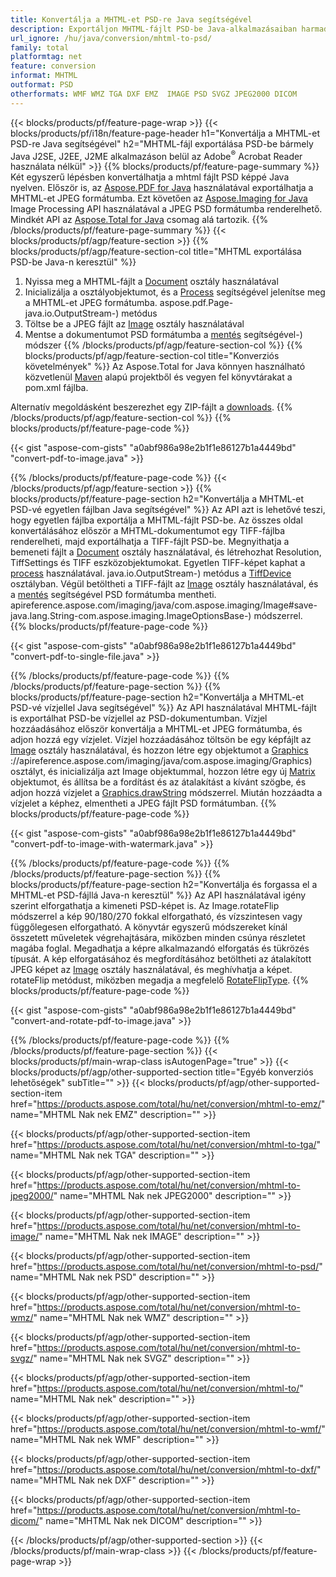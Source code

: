 ```yaml
---
title: Konvertálja a MHTML-et PSD-re Java segítségével
description: Exportáljon MHTML-fájlt PSD-be Java-alkalmazásaiban harmadik féltől származó alkalmazások használata nélkül
url_ignore: /hu/java/conversion/mhtml-to-psd/
family: total
platformtag: net
feature: conversion
informat: MHTML
outformat: PSD
otherformats: WMF WMZ TGA DXF EMZ  IMAGE PSD SVGZ JPEG2000 DICOM
---
```

{{< blocks/products/pf/feature-page-wrap >}}
{{< blocks/products/pf/i18n/feature-page-header h1="Konvertálja a MHTML-et PSD-re Java segítségével" h2="MHTML-fájl exportálása PSD-be bármely Java J2SE, J2EE, J2ME alkalmazáson belül az Adobe<sup>&reg;</sup> Acrobat Reader használata nélkül" >}}
{{% blocks/products/pf/feature-page-summary %}}
Két egyszerű lépésben konvertálhatja a mhtml fájlt PSD képpé Java nyelven. Először is, az [Aspose.PDF for Java](https://products.aspose.com/pdf/java/) használatával exportálhatja a MHTML-et JPEG formátumba. Ezt követően az [Aspose.Imaging for Java](https://products.aspose.com/imaging/java/) Image Processing API használatával a JPEG PSD formátumba renderelhető. Mindkét API az [Aspose.Total for Java](https://products.aspose.com/total/java/) csomag alá tartozik.
{{% /blocks/products/pf/feature-page-summary  %}}
{{< blocks/products/pf/agp/feature-section >}}
{{% blocks/products/pf/agp/feature-section-col title="MHTML exportálása PSD-be Java-n keresztül" %}}
1. Nyissa meg a MHTML-fájlt a [Document](https://reference.aspose.com/pdf/java/com.aspose.pdf/Document) osztály használatával
2. Inicializálja a osztályobjektumot, és a [Process](https://reference.aspose.com/pdf/java/com.aspose.pdf.devices/JpegDevice#process-com) segítségével jelenítse meg a MHTML-et JPEG formátumba. aspose.pdf.Page-java.io.OutputStream-) metódus
3. Töltse be a JPEG fájlt az [Image](https://reference.aspose.com/imaging/java/com.aspose.imaging/Image) osztály használatával
4. Mentse a dokumentumot PSD formátumba a [mentés](https://reference.aspose.com/imaging/java/com.aspose.imaging/Image#save-java.lang.String-com.aspose.imaging.ImageOptionsBase) segítségével-) módszer
{{% /blocks/products/pf/agp/feature-section-col %}}
{{% blocks/products/pf/agp/feature-section-col title="Konverziós követelmények" %}}
Az Aspose.Total for Java könnyen használható közvetlenül [Maven](https://repository.aspose.com/webapp/#/artifacts/browse/tree/General/repo/com/aspose/aspose-total) alapú projektből és vegyen fel könyvtárakat a pom.xml fájlba.

Alternatív megoldásként beszerezhet egy ZIP-fájlt a [downloads](https://releases.aspose.com/total/java).
{{% /blocks/products/pf/agp/feature-section-col %}}
{{% blocks/products/pf/feature-page-code %}}

{{< gist "aspose-com-gists" "a0abf986a98e2b1f1e86127b1a4449bd" "convert-pdf-to-image.java" >}}


{{% /blocks/products/pf/feature-page-code %}}
{{< /blocks/products/pf/agp/feature-section >}}
{{% blocks/products/pf/feature-page-section  h2="Konvertálja a MHTML-et PSD-vé egyetlen fájlban Java segítségével" %}}
Az API azt is lehetővé teszi, hogy egyetlen fájlba exportálja a MHTML-fájlt PSD-be. Az összes oldal konvertálásához először a MHTML-dokumentumot egy TIFF-fájlba renderelheti, majd exportálhatja a TIFF-fájlt PSD-be. Megnyithatja a bemeneti fájlt a [Document](https://reference.aspose.com/pdf/java/com.aspose.pdf/Document) osztály használatával, és létrehozhat Resolution, TiffSettings és TIFF eszközobjektumokat. Egyetlen TIFF-képet kaphat a [process](https://reference.aspose.com/pdf/java/com.aspose.pdf.devices/TiffDevice#process-com.aspose.pdf.IDocument-int-int-) használatával. java.io.OutputStream-) metódus a [TiffDevice](https://reference.aspose.com/pdf/java/com.aspose.pdf.devices/TiffDevice) osztályban. Végül betöltheti a TIFF-fájlt az [Image](https://reference.aspose.com/imaging/java/com.aspose.imaging/Image) osztály használatával, és a [mentés](https://) segítségével PSD formátumba mentheti. apireference.aspose.com/imaging/java/com.aspose.imaging/Image#save-java.lang.String-com.aspose.imaging.ImageOptionsBase-) módszerrel.  
{{% blocks/products/pf/feature-page-code %}}

{{< gist "aspose-com-gists" "a0abf986a98e2b1f1e86127b1a4449bd" "convert-pdf-to-single-file.java" >}}

{{% /blocks/products/pf/feature-page-code  %}}
{{% /blocks/products/pf/feature-page-section %}}
{{% blocks/products/pf/feature-page-section  h2="Konvertálja a MHTML-et PSD-vé vízjellel Java segítségével" %}}
Az API használatával MHTML-fájlt is exportálhat PSD-be vízjellel az PSD-dokumentumban. Vízjel hozzáadásához először konvertálja a MHTML-et JPEG formátumba, és adjon hozzá egy vízjelet. Vízjel hozzáadásához töltsön be egy képfájlt az [Image](https://reference.aspose.com/imaging/java/com.aspose.imaging/Image) osztály használatával, és hozzon létre egy objektumot a [Graphics](https) ://apireference.aspose.com/imaging/java/com.aspose.imaging/Graphics) osztályt, és inicializálja azt Image objektummal, hozzon létre egy új [Matrix](https://reference.aspose.com/imaging/java/com.aspose.imaging/Matrix) objektumot, és állítsa be a fordítást és az átalakítást a kívánt szögbe, és adjon hozzá vízjelet a [Graphics.drawString](https://reference.aspose.com/imaging/java/com.aspose.imaging/Graphics#drawString-java.lang.String-com.aspose.imaging.Font-com.aspose.imaging.Brush-float-float-) módszerrel. Miután hozzáadta a vízjelet a képhez, elmentheti a JPEG fájlt PSD formátumban. 
{{% blocks/products/pf/feature-page-code %}}

{{< gist "aspose-com-gists" "a0abf986a98e2b1f1e86127b1a4449bd" "convert-pdf-to-image-with-watermark.java" >}}

{{% /blocks/products/pf/feature-page-code  %}}
{{% /blocks/products/pf/feature-page-section %}}
{{% blocks/products/pf/feature-page-section  h2="Konvertálja és forgassa el a MHTML-et PSD-fájllá Java-n keresztül" %}}
Az API használatával igény szerint elforgathatja a kimeneti PSD-képet is. Az Image.rotateFlip módszerrel a kép 90/180/270 fokkal elforgatható, és vízszintesen vagy függőlegesen elforgatható. A könyvtár egyszerű módszereket kínál összetett műveletek végrehajtására, miközben minden csúnya részletet magába foglal. Megadhatja a képre alkalmazandó elforgatás és tükrözés típusát. A kép elforgatásához és megfordításához betöltheti az átalakított JPEG képet az [Image](https://reference.aspose.com/imaging/java/com.aspose.imaging/Image) osztály használatával, és meghívhatja a képet. rotateFlip metódust, miközben megadja a megfelelő [RotateFlipType](https://reference.aspose.com/imaging/java/com.aspose.imaging/RotateFlipType). 
{{% blocks/products/pf/feature-page-code %}}

{{< gist "aspose-com-gists" "a0abf986a98e2b1f1e86127b1a4449bd" "convert-and-rotate-pdf-to-image.java" >}}

{{% /blocks/products/pf/feature-page-code  %}}
{{% /blocks/products/pf/feature-page-section %}}
{{< blocks/products/pf/main-wrap-class isAutogenPage="true" >}}
{{< blocks/products/pf/agp/other-supported-section title="Egyéb konverziós lehetőségek" subTitle="" >}}
{{< blocks/products/pf/agp/other-supported-section-item href="https://products.aspose.com/total/hu/net/conversion/mhtml-to-emz/" name="MHTML Nak nek EMZ" description="" >}}

{{< blocks/products/pf/agp/other-supported-section-item href="https://products.aspose.com/total/hu/net/conversion/mhtml-to-tga/" name="MHTML Nak nek TGA" description="" >}}

{{< blocks/products/pf/agp/other-supported-section-item href="https://products.aspose.com/total/hu/net/conversion/mhtml-to-jpeg2000/" name="MHTML Nak nek JPEG2000" description="" >}}

{{< blocks/products/pf/agp/other-supported-section-item href="https://products.aspose.com/total/hu/net/conversion/mhtml-to-image/" name="MHTML Nak nek IMAGE" description="" >}}

{{< blocks/products/pf/agp/other-supported-section-item href="https://products.aspose.com/total/hu/net/conversion/mhtml-to-psd/" name="MHTML Nak nek PSD" description="" >}}

{{< blocks/products/pf/agp/other-supported-section-item href="https://products.aspose.com/total/hu/net/conversion/mhtml-to-wmz/" name="MHTML Nak nek WMZ" description="" >}}

{{< blocks/products/pf/agp/other-supported-section-item href="https://products.aspose.com/total/hu/net/conversion/mhtml-to-svgz/" name="MHTML Nak nek SVGZ" description="" >}}

{{< blocks/products/pf/agp/other-supported-section-item href="https://products.aspose.com/total/hu/net/conversion/mhtml-to/" name="MHTML Nak nek" description="" >}}

{{< blocks/products/pf/agp/other-supported-section-item href="https://products.aspose.com/total/hu/net/conversion/mhtml-to-wmf/" name="MHTML Nak nek WMF" description="" >}}

{{< blocks/products/pf/agp/other-supported-section-item href="https://products.aspose.com/total/hu/net/conversion/mhtml-to-dxf/" name="MHTML Nak nek DXF" description="" >}}

{{< blocks/products/pf/agp/other-supported-section-item href="https://products.aspose.com/total/hu/net/conversion/mhtml-to-dicom/" name="MHTML Nak nek DICOM" description="" >}}


{{< /blocks/products/pf/agp/other-supported-section >}}
{{< /blocks/products/pf/main-wrap-class >}}
{{< /blocks/products/pf/feature-page-wrap >}}